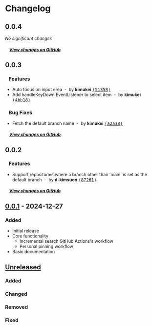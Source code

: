 # Changelog

## 0.0.4

_No significant changes_

##### &nbsp;&nbsp;&nbsp;&nbsp;[View changes on GitHub](https://github.com/d-kimuson/github-actions-search/compare/v0.0.3...0.0.4)

## 0.0.3

### &nbsp;&nbsp;&nbsp;Features

- Auto focus on input erea &nbsp;-&nbsp; by **kimukei** [<samp>(51358)</samp>](https://github.com/d-kimuson/github-actions-search/commit/51358d3)
- Add handleKeyDown EventListener to select item &nbsp;-&nbsp; by **kimukei** [<samp>(4bb18)</samp>](https://github.com/d-kimuson/github-actions-search/commit/4bb1821)

### &nbsp;&nbsp;&nbsp;Bug Fixes

- Fetch the default branch name &nbsp;-&nbsp; by **kimukei** [<samp>(a2a38)</samp>](https://github.com/d-kimuson/github-actions-search/commit/a2a386e)

##### &nbsp;&nbsp;&nbsp;&nbsp;[View changes on GitHub](https://github.com/d-kimuson/github-actions-search/compare/v0.0.2...0.0.3)

## 0.0.2

### &nbsp;&nbsp;&nbsp;Features

- Support repositories where a branch other than 'main' is set as the default branch &nbsp;-&nbsp; by **d-kimsuon** [<samp>(87261)</samp>](https://github.com/d-kimuson/github-actions-search/commit/87261ca)

##### &nbsp;&nbsp;&nbsp;&nbsp;[View changes on GitHub](https://github.com/d-kimuson/github-actions-search/compare/v0.0.1...0.0.2)

## [0.0.1] - 2024-12-27

### Added

- Initial release
- Core functionality
  - Incremental search GitHub Actions's workflow
  - Personal pinning workflow
- Basic documentation

[Unreleased]: https://github.com/username/repository/compare/v0.0.1...HEAD
[0.0.1]: https://github.com/username/repository/releases/tag/v0.0.1

## [Unreleased]

### Added

### Changed

### Removed

### Fixed
